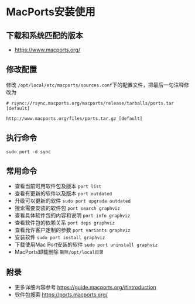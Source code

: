 # MacPorts安装使用


## 下载和系统匹配的版本

- https://www.macports.org/

## 修改配置

修改 `/opt/local/etc/macports/sources.conf`下的配置文件，把最后一句注释修改为

```
# rsync://rsync.macports.org/macports/release/tarballs/ports.tar [default]

http://www.macports.org/files/ports.tar.gz [default]
```

## 执行命令

```
sudo port -d sync
```

## 常用命令

- 查看当前可用软件包及版本 `port list`
- 查看有更新的软件以及版本 `port outdated`
- 升级可以更新的软件 `sudo port upgrade outdated`
- 搜索需要安装的软件包 `port search graphviz`
- 查看具体软件包的内容和说明 `port info graphviz`
- 查看软件包的依赖关系 `port deps graphviz`
- 查看允许客户定制的参数 `port variants graphviz`
- 安装软件 `sudo port install graphviz`
- 下载使用Mac Port安装的软件 `sudo port uninstall graphviz`
- MacPorts卸载删除 `删除/opt/local目录`


## 附录

- 更多详细内容参考 https://guide.macports.org/#introduction
- 软件包搜索 https://ports.macports.org/

